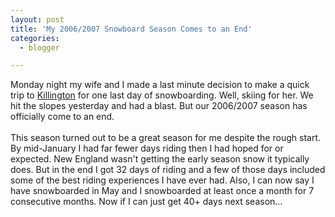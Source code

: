 ```yaml
---
layout: post
title: 'My 2006/2007 Snowboard Season Comes to an End'
categories:
  - blogger

---
```


Monday night my wife and I made a last minute decision to make a quick trip to <a href="http://www.killington.com/">Killington</a> for one last day of snowboarding.  Well, skiing for her.  We hit the slopes yesterday and had a blast.  But our 2006/2007 season has officially come to an end.  <br /><br />This season turned out to be a great season for me despite the rough start.  By mid-January I had far fewer days riding then I had hoped for or expected.  New England wasn't getting the early season snow it typically does.  But in the end I got 32 days of riding and a few of those days included some of the best riding experiences I have ever had.  Also, I can now say I have snowboarded in May and I snowboarded at least once a month for 7 consecutive months.  Now if I can just get 40+ days next season...

